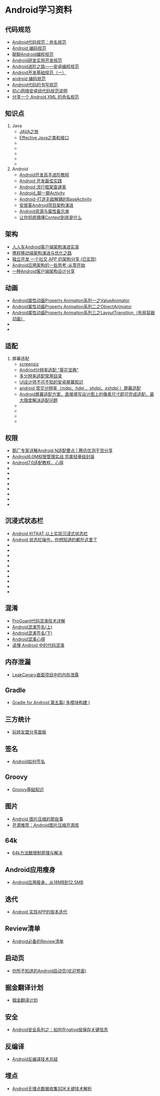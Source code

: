 # Android学习资料


## 代码规范
+ [Android代码规范：命名规范](http://android.jobbole.com/83659/)
+ [Android 编码规范](http://www.jianshu.com/p/0a984f999592)
+ [聊聊Android编程规范](http://www.jianshu.com/p/29d7cd6852cd)
+ [Android研发实用开发规范](http://blog.csdn.net/qq_23547831/article/details/51534013)
+ [Android进阶之路——安卓编程规范](http://www.jianshu.com/p/fbf9ea4b9d76#rd)
+ [Android开发基础规范（一）](http://blog.csdn.net/hejjunlin/article/details/52602487)
+ [android 编码规范](https://gold.xitu.io/post/583ff3a0a22b9d006c0e0eb9)
+ [Android代码的书写规范](https://gold.xitu.io/post/58945a482f301e0069009e00)
+ [初心网络安卓组代码规范说明](https://github.com/LoranWong/Android-Code-Style/blob/master/README.md)
+ [分享一个 Android XML 的命名规范](https://zhuanlan.zhihu.com/p/26181517)

##  知识点
1. Java
    + [JAVA之旅](http://blog.csdn.net/qq_26787115/article/details/51318455)
    + [Effective Java之类和接口](http://www.cnblogs.com/JohnTsai/p/5304438.html)
    + []()
    + []()
    + []()
    + []()
    + []()
2. Android
    + [Android开发高手进阶教程](http://blog.csdn.net/column/details/androiddept.html)
    + [Android 开发最佳实践](https://www.aswifter.com/2015/07/17/android-best-practices/)
    + [Android 流行框架查速表](http://www.ctolib.com/cheatsheets-Android-ch.html)
    + [Android_聊一聊Activity](http://blog.csdn.net/weixin_36244867/article/details/54020673)
    + [Android-打造无敌解耦的BaseActivity](https://luhaoaimama1.github.io/2016/03/23/BaseActivity/)
    + [安居客Android项目架构演进](https://gold.xitu.io/post/58b073c5b123db0052c03fb1)
    + [Android资源与属性备忘单](http://www.jcodecraeer.com/a/anzhuokaifa/androidkaifa/2017/0324/7720.html)   
    + [让你彻底搞懂Context到底是什么](https://mp.weixin.qq.com/s?__biz=MzI0MjE3OTYwMg==&mid=2649547681&idx=1&sn=cf600ed5a92ce5fe100e8478ba0c55b4&scene=21#wechat_redirect)

## 架构
+ [人人车Android客户端架构演进实录](http://mp.weixin.qq.com/s?__biz=MzA3ODg4MDk0Ng==&mid=2651113031&idx=1&sn=7e9989d1044b836d34f38dc527b8d6c2)
+ [携程移动端架构演进与优化之路](http://geek.csdn.net/news/detail/108167)
+ [独立开发 一个社交 APP 的架构分享 (已实现)](http://www.cnblogs.com/linguanh/p/5683069.html#3547258)
+ [Android应用架构的一些思考-从零开始](http://blog.csdn.net/u011734444/article/details/53002867)
+ [一种Android客户端架构设计分享](http://mp.weixin.qq.com/s?__biz=MzA4NDM2MjAwNw==&mid=2650576568&idx=1&sn=221859b9bb3f57225532db020108498a&chksm=87e060c0b097e9d65c1a80f15ae62bac1234575728b1ff709a74c1a0082c9a4df3121d5dfba1&mpshare=1&scene=23&srcid=0321uL56brS3caUNGRzucx5S#rd)


    
## 动画
+ [Android属性动画Property Animation系列一之ValueAnimator](http://blog.csdn.net/feiduclear_up/article/details/45893619 )
+ [Android属性动画Property Animation系列二之ObjectAnimator](http://blog.csdn.net/feiduclear_up/article/details/45915377)
+ [Android属性动画Property Animation系列三之LayoutTransition（布局容器动画）](http://blog.csdn.net/feiduclear_up/article/details/45919613)
+ []()
+ []()



## 适配
1. 屏幕适配
    + [screensiz](http://screensiz.es/phone)
    + [Andriod分辨率适配 ”葵花宝典“](http://www.ui.cn/detail/27997.html)
    + [多分辨率适配常用目录](http://wiki.jikexueyuan.com/project/android-actual-combat-skills/multi-resolution-adapting-common-directory.html)
    + [UI设计师不可不知的安卓屏幕知识](http://www.zcool.com.cn/article/ZNjI3NDQ=.html)
    + [android 常见分辨率（mdpi、hdpi 、xhdpi、xxhdpi ）屏幕适配](http://blog.csdn.net/lixiaopeng23/article/details/28610941)
    + [Android屏幕适配方案，直接填写设计图上的像素尺寸即可完成适配，最大限度解决适配问题](https://github.com/hongyangAndroid/AndroidAutoLayout)
    + []()
    + []()
    + []()
    + []()



## 权限
+ [鹅厂专家详解Android N适配要点 | 腾讯优测干货分享](https://zhuanlan.zhihu.com/p/21461478)
+ [Android6.0M权限管理实战,完美轻量级封装](http://blog.csdn.net/linglongxin24/article/details/53189359)
+ [Android7.0适配教程，心得](http://www.jianshu.com/p/56b9fb319310)
+ []()
+ []()
+ []()
+ []()
+ []()
+ []()
+ []()
+ []()

## 沉浸式状态栏
+ [Android KITKAT 以上实现沉浸式状态栏](http://www.jianshu.com/p/f8374d6267ef)
+ [Android 状态栏操作，你想知道的都在这里了](https://gold.xitu.io/post/58ad9ca70ce463006b24f134)
+ []()
+ []()
+ []()
+ []()
+ []()
+ []()
+ []()
+ []()
+ []()
+ []()




## 混淆
* [ProGuard代码混淆技术详解](http://www.cnblogs.com/cr330326/p/5534915.html)
* [Android混淆签名(上)](https://sogrey.github.io/article/Android%E6%B7%B7%E6%B7%86%E7%AD%BE%E5%90%8D%EF%BC%88%E4%B8%8A%EF%BC%89/)
* [Android混淆签名(下)](https://sogrey.github.io/article/Android%E6%B7%B7%E6%B7%86%E7%AD%BE%E5%90%8D%EF%BC%88%E4%B8%8B%EF%BC%89/)
* [Android混淆心得](http://www.2cto.com/kf/201607/530170.html)
* [读懂 Android 中的代码混淆](http://mp.weixin.qq.com/s?__biz=MzA4NDM2MjAwNw==&mid=2650576525&idx=1&sn=354212c893116f36320c64d03aa98139&chksm=87e060f5b097e9e32271668ff2a262ec2dd3451f62fc11d2cf59ae1f504f4b8fdee14324bd7d&mpshare=1&scene=23&srcid=0227khd3eQlFzzAIkusqVGne%23rd)


## 内存泄漏
* [LeakCanary直面项目中的内存泄露](http://blog.csdn.net/donkor_/article/details/54095110)

## Gradle
- [Gradle for Android 第五篇( 多模块构建 )](http://mp.weixin.qq.com/s?__biz=MzA4NDM2MjAwNw==&mid=2650576628&idx=1&sn=9cf8acb162cfa85f52a68ce85c70617f&chksm=87e0608cb097e99a1e1d2903b63f5b1ce1694fe71329304d953635c2d1fe6952da857dd82486&mpshare=1&scene=23&srcid=0411FRec6GkNfivstpm4m0Ez#rd)

## 三方统计
* [玩转友盟分享面板](https://gold.xitu.io/post/5894547661ff4b006bff44f2)


## 签名
* [Android如何签名](http://www.jianshu.com/p/4da94c5757f7)

## Groovy 
* [Groovy基础知识](http://www.jianshu.com/p/b58b254d8f6e)

## 图片
* [Android 图片压缩的那些事](http://www.jianshu.com/p/213fc03d0665)
* [开源推荐：Android图片压缩开源库](http://blog.coderclock.com/2017/04/12/android/open-source-android-image-compression-library/)

## 64k
* [64k方法数限制原理与解决](http://www.jianshu.com/p/da138bf975f7)

## Android应用瘦身
* [Android应用瘦身，从18MB到12.5MB](http://www.jianshu.com/p/31ba2d0e9a60)

## 迭代
* [Android 实现APP的版本迭代](http://www.jianshu.com/p/254426df49f2)

## Review清单
* [Android必备的Review清单](http://mp.weixin.qq.com/s/2MvaqWLfYbro34fgwZ9b2A)

## 启动页
* [你所不知道的Android启动页(欢迎界面)](http://www.jianshu.com/p/33a798ac3298)

## 掘金翻译计划
* [掘金翻译计划](https://github.com/xitu/gold-miner)


## 安全
* [Android安全系列之：如何在native层保存关键信息](http://www.jianshu.com/p/2576d064baf1?url_type=39&object_type=webpage&pos=1)

## 反编译
* [Android反编译技术总结](http://unclechen.github.io/2016/09/07/Android%E5%8F%8D%E7%BC%96%E8%AF%91%E6%8A%80%E6%9C%AF%E6%80%BB%E7%BB%93/)

## 埋点
- [Android无埋点数据收集SDK关键技术解析](https://mp.weixin.qq.com/s?__biz=MzA3ODg4MDk0Ng==&mid=2651113253&idx=1&sn=76d8157479c6a7497acb9e2d616572a6)




